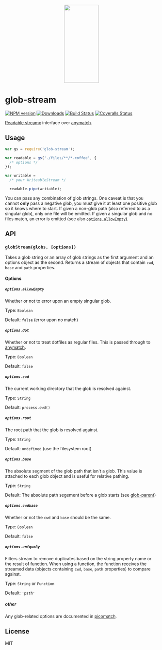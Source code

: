 <p align="center">
  <a href="http://gulpjs.com">
    <img height="257" width="114" src="https://raw.githubusercontent.com/gulpjs/artwork/master/gulp-2x.png">
  </a>
</p>

# glob-stream

[![NPM version][npm-image]][npm-url] [![Downloads][downloads-image]][npm-url] [![Build Status][ci-image]][ci-url] [![Coveralls Status][coveralls-image]][coveralls-url]

[Readable streamx][streamx-url] interface over [anymatch][anymatch-url].

## Usage

```js
var gs = require('glob-stream');

var readable = gs('./files/**/*.coffee', {
  /* options */
});

var writable =
  /* your WriteableStream */

  readable.pipe(writable);
```

You can pass any combination of glob strings. One caveat is that you cannot **only** pass a negative glob, you must give it at least one positive glob so it knows where to start. If given a non-glob path (also referred to as a singular glob), only one file will be emitted. If given a singular glob and no files match, an error is emitted (see also [`options.allowEmpty`][allow-empty-url]).

## API

### `globStream(globs, [options])`

Takes a glob string or an array of glob strings as the first argument and an options object as the second. Returns a stream of objects that contain `cwd`, `base` and `path` properties.

#### Options

##### `options.allowEmpty`

Whether or not to error upon an empty singular glob.

Type: `Boolean`

Default: `false` (error upon no match)

##### `options.dot`

Whether or not to treat dotfiles as regular files. This is passed through to [anymatch][anymatch-url].

Type: `Boolean`

Default: `false`

##### `options.cwd`

The current working directory that the glob is resolved against.

Type: `String`

Default: `process.cwd()`

##### `options.root`

The root path that the glob is resolved against.

Type: `String`

Default: `undefined` (use the filesystem root)

##### `options.base`

The absolute segment of the glob path that isn't a glob. This value is attached to each glob object and is useful for relative pathing.

Type: `String`

Default: The absolute path segement before a glob starts (see [glob-parent][glob-parent-url])

##### `options.cwdbase`

Whether or not the `cwd` and `base` should be the same.

Type: `Boolean`

Default: `false`

##### `options.uniqueBy`

Filters stream to remove duplicates based on the string property name or the result of function. When using a function, the function receives the streamed data (objects containing `cwd`, `base`, `path` properties) to compare against.

Type: `String` or `Function`

Default: `'path'`

##### other

Any glob-related options are documented in [picomatch][picomatch-options-url].

## License

MIT

<!-- prettier-ignore-start -->
[anymatch-url]: https://github.com/micromatch/anymatch
[picomatch-options-url]: https://github.com/micromatch/picomatch#options
[glob-parent-url]: https://github.com/es128/glob-parent
[allow-empty-url]: #optionsallowempty
[streamx-url]: https://github.com/streamxorg/streamx#readable-stream

[downloads-image]: https://img.shields.io/npm/dm/glob-stream.svg?style=flat-square
[npm-url]: https://www.npmjs.com/package/glob-stream
[npm-image]: https://img.shields.io/npm/v/glob-stream.svg?style=flat-square

[ci-url]: https://github.com/gulpjs/glob-stream/actions?query=workflow:dev
[ci-image]: https://img.shields.io/github/actions/workflow/status/gulpjs/glob-stream/dev.yml?style=flat-square

[coveralls-url]: https://coveralls.io/r/gulpjs/glob-stream
[coveralls-image]: https://img.shields.io/coveralls/gulpjs/glob-stream/master.svg?style=flat-square
<!-- prettier-ignore-end -->
